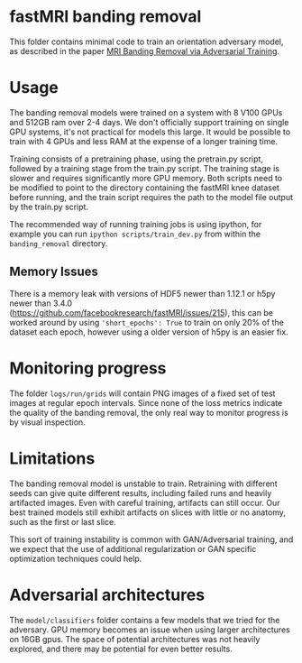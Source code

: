 # fastMRI banding removal

This folder contains minimal code to train an orientation adversary model, as described in the paper [MRI Banding Removal via Adversarial Training](https://arxiv.org/abs/2001.08699).

# Usage

The banding removal models were trained on a system with 8 V100 GPUs and 512GB ram over 2-4 days. We don't officially support training on single GPU systems, it's not practical for models this large. It would be possible to train with 4 GPUs and less RAM at the expense of a longer training time.

Training consists of a pretraining phase, using the pretrain.py script, followed by a training stage from the train.py script. The training stage is slower and requires significantly more GPU memory. Both scripts need to be modified to point to the directory containing the fastMRI knee dataset before running, and the train script requires the path to the model file output by the train.py script.

The recommended way of running training jobs is using ipython, for example you can run `ipython scripts/train_dev.py` from within the `banding_removal` directory.

## Memory Issues
There is a memory leak with versions of HDF5 newer than 1.12.1 or h5py newer than 3.4.0 (https://github.com/facebookresearch/fastMRI/issues/215), this can be worked around by using `'short_epochs': True` to train on only 20% of the dataset each epoch, however using a older version of h5py is an easier fix.


# Monitoring progress

The folder `logs/run/grids` will contain PNG images of a fixed set of test images at regular epoch intervals. Since none of the loss metrics indicate the quality of the banding removal, the only real way to monitor progress is by visual inspection. 

# Limitations

The banding removal model is unstable to train. Retraining with different seeds can give quite different results, including failed runs and heavily artifacted images.
Even with careful training, artifacts can still occur. Our best trained models still exhibit artifacts on slices with little or no anatomy, such as the first or last slice.

This sort of training instability is common with GAN/Adversarial training, and we expect that the use of additional regularization or GAN specific optimization techniques could help. 

# Adversarial architectures

The `model/classifiers` folder contains a few models that we tried for the adversary. GPU memory becomes an issue when using larger architectures on 16GB gpus. The space of potential architectures was not heavily explored, and there may be potential for even better results.
